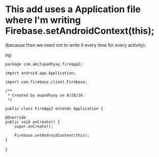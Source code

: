 # This add uses a Application file where I'm writing Firebase.setAndroidContext(this);
(because then we need not to write it every time for every activity).

eg:

    package com.amitupadhyay.fireapp2;

    import android.app.Application;

    import com.firebase.client.Firebase;

    /**
     * Created by aupadhyay on 8/28/16.
     */

    public class FireApp2 extends Application {

    @Override
    public void onCreate() {
        super.onCreate();

        Firebase.setAndroidContext(this);
    }
}
